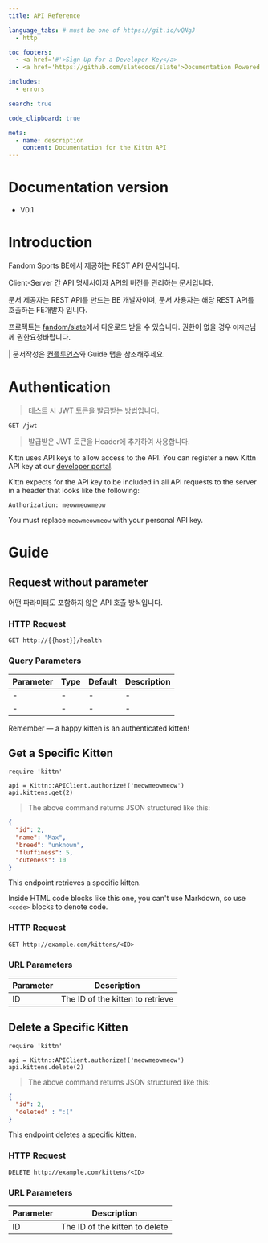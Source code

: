 ```yaml
---
title: API Reference

language_tabs: # must be one of https://git.io/vQNgJ
  - http

toc_footers:
  - <a href='#'>Sign Up for a Developer Key</a>
  - <a href='https://github.com/slatedocs/slate'>Documentation Powered by Slate</a>

includes:
  - errors

search: true

code_clipboard: true

meta:
  - name: description
    content: Documentation for the Kittn API
---
```

# Documentation version
- V0.1

# Introduction

Fandom Sports BE에서 제공하는 REST API 문서입니다.

Client-Server 간  API 명세서이자 API의 버전를 관리하는 문서입니다.

문서 제공자는 REST API를 만드는 BE 개발자이며, 문서 사용자는 해당 REST API를 호출하는 FE개발자 입니다.

프로젝트는 [fandom/slate](https://github.com/fandom-world/fandom-sports-api-documentation)에서 다운로드 받을 수 있습니다. 권한이 없을 경우 `이재근`님께 권한요청바랍니다.

| 문서작성은 [컨플루언스](https://fandom-proj.atlassian.net/wiki/spaces/FANDOM/pages/23068676/API)와 Guide 탭을 참조해주세요.

# Authentication

> 테스트 시 JWT 토큰을 발급받는 방법입니다. 

```HTTP
GET /jwt
```
> 발급받은 JWT 토큰을 Header에 추가하여 사용합니다.

Kittn uses API keys to allow access to the API. You can register a new Kittn API key at our [developer portal](http://example.com/developers).

Kittn expects for the API key to be included in all API requests to the server in a header that looks like the following:

`Authorization: meowmeowmeow`

<aside class="notice">
You must replace <code>meowmeowmeow</code> with your personal API key.
</aside>

# Guide

## Request without parameter 


어떤 파라미터도 포함하지 않은 API 호출 방식입니다.

### HTTP Request

`GET http://{{host}}/health`

### Query Parameters

Parameter | Type | Default |Description
--------- |---------|---------|-----------
- | -    | -       | -
- | -    | -       | -

<aside class="success">
Remember — a happy kitten is an authenticated kitten!
</aside>

## Get a Specific Kitten

```http
require 'kittn'

api = Kittn::APIClient.authorize!('meowmeowmeow')
api.kittens.get(2)
```


> The above command returns JSON structured like this:

```json
{
  "id": 2,
  "name": "Max",
  "breed": "unknown",
  "fluffiness": 5,
  "cuteness": 10
}
```

This endpoint retrieves a specific kitten.

<aside class="warning">Inside HTML code blocks like this one, you can't use Markdown, so use <code>&lt;code&gt;</code> blocks to denote code.</aside>

### HTTP Request

`GET http://example.com/kittens/<ID>`

### URL Parameters

Parameter | Description
--------- | -----------
ID | The ID of the kitten to retrieve

## Delete a Specific Kitten

```http
require 'kittn'

api = Kittn::APIClient.authorize!('meowmeowmeow')
api.kittens.delete(2)
```

> The above command returns JSON structured like this:

```json
{
  "id": 2,
  "deleted" : ":("
}
```

This endpoint deletes a specific kitten.

### HTTP Request

`DELETE http://example.com/kittens/<ID>`

### URL Parameters

Parameter | Description
--------- | -----------
ID | The ID of the kitten to delete

